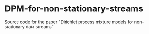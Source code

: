 # DPM-for-non-stationary-streams
Source code for the paper "Dirichlet process mixture models for non-stationary data streams"
